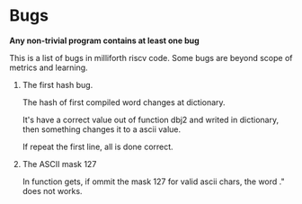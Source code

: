 # Bugs

__Any non-trivial program contains at least one bug__

This is a list of bugs in milliforth riscv code.
Some bugs are beyond scope of metrics and learning.

1. The first hash bug.

    The hash of first compiled word changes at dictionary.

    It's have a correct value out of function dbj2 and writed in
    dictionary, then something changes it to a ascii value.
    
    If repeat the first line, all is done correct.

2. The ASCII mask 127

    In function gets, if ommit the mask 127 for valid ascii chars, 
    the word ." does not works.



